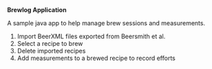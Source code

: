 **Brewlog Application**

A sample java app to help manage brew sessions and measurements. 

1. Import BeerXML files exported from Beersmith et al.
1. Select a recipe to brew
1. Delete imported recipes
1. Add measurements to a brewed recipe to record efforts



